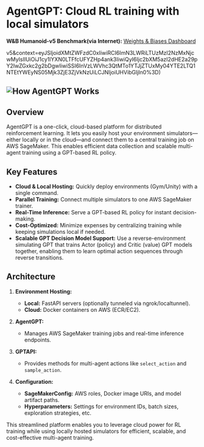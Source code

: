 # AgentGPT: Cloud RL training with local simulators

**W&B Humanoid-v5 Benchmark(via Internet):** [Weights & Biases Dashboard](https://wandb.ai/junhopark/agentgpt-beta)

v5&context=eyJSIjoidXMtZWFzdC0xIiwiRCI6ImN3LWRiLTUzMzI2NzMxNjcwMyIsIlUiOiJ1cy1lYXN0LTFfcUFYZHp4ank3IiwiQyI6Ijc2bXM5azI2dHE2a29pY2IwZGxkc2g2bDgwIiwiSSI6InVzLWVhc3QtMTo1YTJjZTUxMy04YTE2LTQ1NTEtYWEyNS05Mjk3ZjE3ZjVkNzUiLCJNIjoiUHVibGljIn0%3D)


![How AgentGPT Works](https://imgur.com/r4hGxqO.png)
---

## Overview

AgentGPT is a one-click, cloud-based platform for distributed reinforcement learning. It lets you easily host your environment simulators—either locally or in the cloud—and connect them to a central training job on AWS SageMaker. This enables efficient data collection and scalable multi-agent training using a GPT-based RL policy.

## Key Features

- **Cloud & Local Hosting:** Quickly deploy environments (Gym/Unity) with a single command.
- **Parallel Training:** Connect multiple simulators to one AWS SageMaker trainer.
- **Real-Time Inference:** Serve a GPT-based RL policy for instant decision-making.
- **Cost-Optimized:** Minimize expenses by centralizing training while keeping simulations local if needed.
- **Scalable GPT Decision Model Support:** Use a reverse-environment simulating GPT that trains Actor (policy) and Critic (value) GPT models together, enabling them to learn optimal action sequences through reverse transitions.

## Architecture

1. **Environment Hosting:**
   - **Local:** FastAPI servers (optionally tunneled via ngrok/localtunnel).
   - **Cloud:** Docker containers on AWS (ECR/EC2).

2. **AgentGPT:**
   - Manages AWS SageMaker training jobs and real-time inference endpoints.

3. **GPTAPI:**
   - Provides methods for multi-agent actions like `select_action` and `sample_action`.

4. **Configuration:**
   - **SageMakerConfig:** AWS roles, Docker image URIs, and model artifact paths.
   - **Hyperparameters:** Settings for environment IDs, batch sizes, exploration strategies, etc.

This streamlined platform enables you to leverage cloud power for RL training while using locally hosted simulators for efficient, scalable, and cost-effective multi-agent training.
